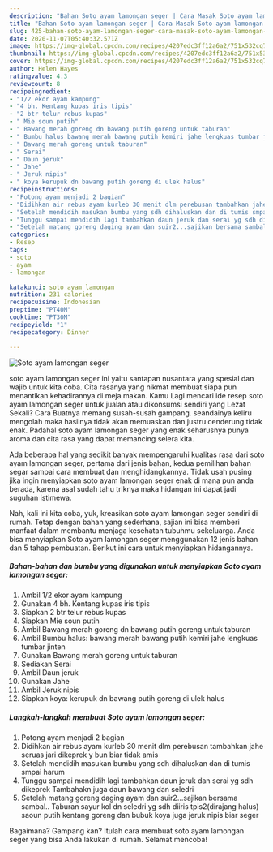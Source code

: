 ```yaml
---
description: "Bahan Soto ayam lamongan seger | Cara Masak Soto ayam lamongan seger Yang Bikin Ngiler"
title: "Bahan Soto ayam lamongan seger | Cara Masak Soto ayam lamongan seger Yang Bikin Ngiler"
slug: 425-bahan-soto-ayam-lamongan-seger-cara-masak-soto-ayam-lamongan-seger-yang-bikin-ngiler
date: 2020-11-07T05:40:32.571Z
image: https://img-global.cpcdn.com/recipes/4207edc3ff12a6a2/751x532cq70/soto-ayam-lamongan-seger-foto-resep-utama.jpg
thumbnail: https://img-global.cpcdn.com/recipes/4207edc3ff12a6a2/751x532cq70/soto-ayam-lamongan-seger-foto-resep-utama.jpg
cover: https://img-global.cpcdn.com/recipes/4207edc3ff12a6a2/751x532cq70/soto-ayam-lamongan-seger-foto-resep-utama.jpg
author: Helen Hayes
ratingvalue: 4.3
reviewcount: 8
recipeingredient:
- "1/2 ekor ayam kampung"
- "4 bh. Kentang kupas iris tipis"
- "2 btr telur rebus kupas"
- " Mie soun putih"
- " Bawang merah goreng dn bawang putih goreng untuk taburan"
- " Bumbu halus bawang merah bawang putih kemiri jahe lengkuas tumbar jinten"
- " Bawang merah goreng untuk taburan"
- " Serai"
- " Daun jeruk"
- " Jahe"
- " Jeruk nipis"
- " koya kerupuk dn bawang putih goreng di ulek halus"
recipeinstructions:
- "Potong ayam menjadi 2 bagian"
- "Didihkan air rebus ayam kurleb 30 menit dlm perebusan tambahkan jahe seruas jari dikeprek y bun biar tidak amis"
- "Setelah mendidih masukan bumbu yang sdh dihaluskan dan di tumis smpai harum"
- "Tunggu sampai mendidih lagi tambahkan daun jeruk dan serai yg sdh dikeprek Tambahakn juga daun bawang dan seledri"
- "Setelah matang goreng daging ayam dan suir2...sajikan bersama sambal.. Taburan sayur kol dn seledri yg sdh diiris tpis2(dirajang halus) saoun putih kentang goreng dan bubuk koya juga jeruk nipis biar seger"
categories:
- Resep
tags:
- soto
- ayam
- lamongan

katakunci: soto ayam lamongan 
nutrition: 231 calories
recipecuisine: Indonesian
preptime: "PT40M"
cooktime: "PT30M"
recipeyield: "1"
recipecategory: Dinner

---
```



![Soto ayam lamongan seger](https://img-global.cpcdn.com/recipes/4207edc3ff12a6a2/751x532cq70/soto-ayam-lamongan-seger-foto-resep-utama.jpg)


soto ayam lamongan seger ini yaitu santapan nusantara yang spesial dan wajib untuk kita coba. Cita rasanya yang nikmat membuat siapa pun menantikan kehadirannya di meja makan.
Kamu Lagi mencari ide resep soto ayam lamongan seger untuk jualan atau dikonsumsi sendiri yang Lezat Sekali? Cara Buatnya memang susah-susah gampang. seandainya keliru mengolah maka hasilnya tidak akan memuaskan dan justru cenderung tidak enak. Padahal soto ayam lamongan seger yang enak seharusnya punya aroma dan cita rasa yang dapat memancing selera kita.



Ada beberapa hal yang sedikit banyak mempengaruhi kualitas rasa dari soto ayam lamongan seger, pertama dari jenis bahan, kedua pemilihan bahan segar sampai cara membuat dan menghidangkannya. Tidak usah pusing jika ingin menyiapkan soto ayam lamongan seger enak di mana pun anda berada, karena asal sudah tahu triknya maka hidangan ini dapat jadi suguhan istimewa.


Nah, kali ini kita coba, yuk, kreasikan soto ayam lamongan seger sendiri di rumah. Tetap dengan bahan yang sederhana, sajian ini bisa memberi manfaat dalam membantu menjaga kesehatan tubuhmu sekeluarga. Anda bisa menyiapkan Soto ayam lamongan seger menggunakan 12 jenis bahan dan 5 tahap pembuatan. Berikut ini cara untuk menyiapkan hidangannya.

<!--inarticleads1-->

##### Bahan-bahan dan bumbu yang digunakan untuk menyiapkan Soto ayam lamongan seger:

1. Ambil 1/2 ekor ayam kampung
1. Gunakan 4 bh. Kentang kupas iris tipis
1. Siapkan 2 btr telur rebus kupas
1. Siapkan  Mie soun putih
1. Ambil  Bawang merah goreng dn bawang putih goreng untuk taburan
1. Ambil  Bumbu halus: bawang merah bawang putih kemiri jahe lengkuas tumbar jinten
1. Gunakan  Bawang merah goreng untuk taburan
1. Sediakan  Serai
1. Ambil  Daun jeruk
1. Gunakan  Jahe
1. Ambil  Jeruk nipis
1. Siapkan  koya: kerupuk dn bawang putih goreng di ulek halus




<!--inarticleads2-->

##### Langkah-langkah membuat Soto ayam lamongan seger:

1. Potong ayam menjadi 2 bagian
1. Didihkan air rebus ayam kurleb 30 menit dlm perebusan tambahkan jahe seruas jari dikeprek y bun biar tidak amis
1. Setelah mendidih masukan bumbu yang sdh dihaluskan dan di tumis smpai harum
1. Tunggu sampai mendidih lagi tambahkan daun jeruk dan serai yg sdh dikeprek Tambahakn juga daun bawang dan seledri
1. Setelah matang goreng daging ayam dan suir2...sajikan bersama sambal.. Taburan sayur kol dn seledri yg sdh diiris tpis2(dirajang halus) saoun putih kentang goreng dan bubuk koya juga jeruk nipis biar seger




Bagaimana? Gampang kan? Itulah cara membuat soto ayam lamongan seger yang bisa Anda lakukan di rumah. Selamat mencoba!
